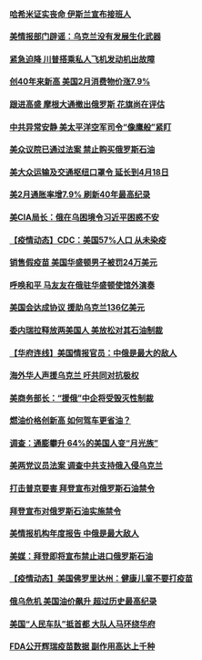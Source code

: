 #### [哈希米证实丧命 伊斯兰宣布接班人](../pages/prog203/a103370576.md) 
#### [美情报部门辟谣：乌克兰没有发展生化武器](../pages/prog203/a103370374.md) 
#### [紧急迫降 川普搭乘私人飞机发动机出故障](../pages/prog203/a103370423.md) 
#### [创40年来新高 美国2月消费物价涨7.9%](../pages/prog203/a103370419.md) 
#### [跟进高盛 摩根大通撤出俄罗斯 花旗尚在评估](../pages/prog203/a103370533.md) 
#### [中共异常安静 美太平洋空军司令“像鹰般”紧盯](../pages/prog203/a103370317.md) 
#### [美众议院已通过法案 禁止购买俄罗斯石油](../pages/prog203/a103370333.md) 
#### [美大众运输及交通枢纽口罩令 延长到4月18日](../pages/prog203/a103370236.md) 
#### [美2月通胀率增7.9% 刷新40年最高纪录](../pages/prog203/a103370114.md) 
#### [美CIA局长：俄在乌困境令习近平困惑不安](../pages/prog203/a103369437.md) 
#### [【疫情动态】CDC：美国57%人口 从未染疫](../pages/prog203/a103369434.md) 
#### [销售假疫苗 美国华盛顿男子被罚24万美元](../pages/prog203/a103369373.md) 
#### [呼唤和平 马友友在俄驻华盛顿使馆外演奏](../pages/prog203/a103369279.md) 
#### [美国会达成协议 援助乌克兰136亿美元](../pages/prog203/a103369301.md) 
#### [委内瑞拉释放两美国人 美放松对其石油制裁](../pages/prog203/a103369185.md) 
#### [【华府连线】美国情报官员：中俄是最大的敌人](../pages/prog203/a103369123.md) 
#### [海外华人声援乌克兰 吁共同对抗极权](../pages/prog203/a103368964.md) 
#### [美商务部长：“援俄”中企将受毁灭性制裁](../pages/prog203/a103368936.md) 
#### [燃油价格创新高 如何驾车更省油？](../pages/prog203/a103368990.md) 
#### [调查：通膨攀升 64%的美国人变“月光族”](../pages/prog203/a103368776.md) 
#### [美两党议员法案 调查中共支持俄入侵乌克兰](../pages/prog203/a103368281.md) 
#### [打击普京要害 拜登宣布对俄罗斯石油禁令](../pages/prog203/a103368252.md) 
#### [拜登宣布对俄罗斯石油实施禁令](../pages/prog203/a103368184.md) 
#### [美情报机构年度报告 中俄是最大敌人](../pages/prog203/a103368062.md) 
#### [美媒：拜登即将宣布禁止进口俄罗斯石油](../pages/prog203/a103367906.md) 
#### [【疫情动态】美国佛罗里达州：健康儿童不要打疫苗](../pages/prog203/a103367231.md) 
#### [俄乌危机 美国油价飙升 超过历史最高纪录](../pages/prog203/a103367188.md) 
#### [美国“人民车队”抵首都 大队人马环绕华府](../pages/prog203/a103367182.md) 
#### [FDA公开辉瑞疫苗数据 副作用高达上千种](../pages/prog203/a103367180.md) 
